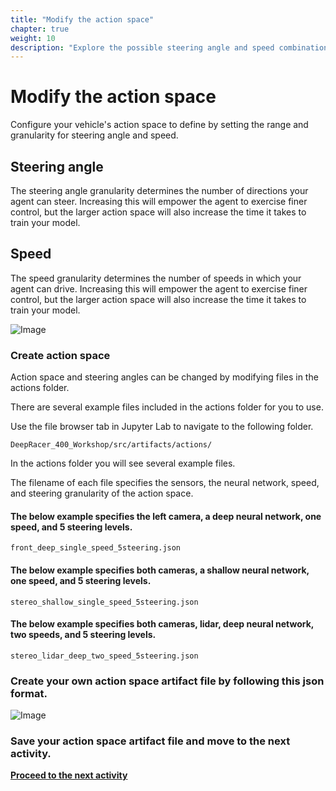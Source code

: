 ```yaml
---
title: "Modify the action space"
chapter: true
weight: 10
description: "Explore the possible steering angle and speed combinations."
---
```





# Modify the action space

Configure your vehicle's action space to define by setting the range and granularity for steering angle and speed.

## Steering angle
The steering angle granularity determines the number of directions your agent can steer. Increasing this will empower the agent to exercise finer control, but the larger action space will also increase the time it takes to train your model.
 
## Speed
The speed granularity determines the number of speeds in which your agent can drive. Increasing this will empower the agent to exercise finer control, but the larger action space will also increase the time it takes to train your model.

![Image](/images/400workshop/actionspace.png)

### Create action space

Action space and steering angles can be changed by modifying files in the actions folder.

There are several example files included in the actions folder for you to use.

Use the file browser tab in Jupyter Lab to navigate to the following folder.


`DeepRacer_400_Workshop/src/artifacts/actions/`

In the actions folder you will see several example files.

The filename of each file specifies the sensors, the neural network, speed, and steering granularity of the action space.

#### The below example specifies the left camera, a deep neural network, one speed, and 5 steering levels.

`front_deep_single_speed_5steering.json`

#### The below example specifies both cameras, a shallow neural network, one speed, and 5 steering levels.

`stereo_shallow_single_speed_5steering.json`

#### The below example specifies both cameras, lidar, deep neural network, two speeds, and 5 steering levels.

`stereo_lidar_deep_two_speed_5steering.json`

### Create your own action space artifact file by following this json format.

![Image](/images/400workshop/actionspaceexample.png)


### Save your action space artifact file and move to the next activity.






**[Proceed to the next activity](../cyclopstostereo/)**
